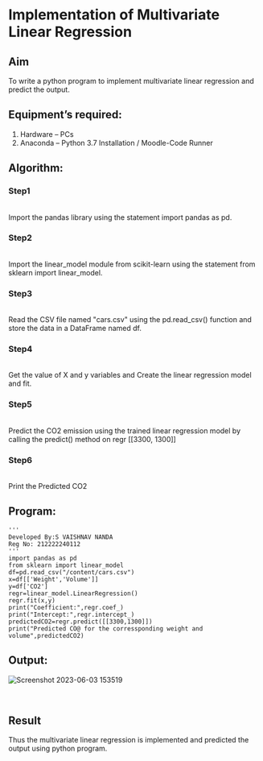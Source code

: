 # Implementation of Multivariate Linear Regression
## Aim
To write a python program to implement multivariate linear regression and predict the output.
## Equipment’s required:
1.	Hardware – PCs
2.	Anaconda – Python 3.7 Installation / Moodle-Code Runner
## Algorithm:
### Step1
<br>Import the pandas library using the statement import pandas as pd.

### Step2
<br>Import the linear_model module from scikit-learn using the statement from sklearn import linear_model.

### Step3
<br>Read the CSV file named "cars.csv" using the pd.read_csv() function and store the data in a DataFrame named df.

### Step4
<br>Get the value of X and y variables and Create the linear regression model and fit.

### Step5
<br>Predict the CO2 emission using the trained linear regression model by calling the predict() method on regr [[3300, 1300]]

### Step6
<br>Print the Predicted CO2

## Program:
```
'''
Developed By:S VAISHNAV NANDA
Reg No: 212222240112
'''
import pandas as pd
from sklearn import linear_model
df=pd.read_csv("/content/cars.csv")
x=df[['Weight','Volume']]
y=df['CO2']
regr=linear_model.LinearRegression()
regr.fit(x,y)
print("Coefficient:",regr.coef_)
print("Intercept:",regr.intercept_)
predictedCO2=regr.predict([[3300,1300]])
print("Predicted CO@ for the corressponding weight and volume",predictedCO2)

```
## Output:
![Screenshot 2023-06-03 153519](https://github.com/Adhithyaram29D/Multivariate-Linear-Regression/assets/119393540/b21037cf-2d25-44be-9bc1-d12776f4485e)


<br>

## Result
Thus the multivariate linear regression is implemented and predicted the output using python program.
